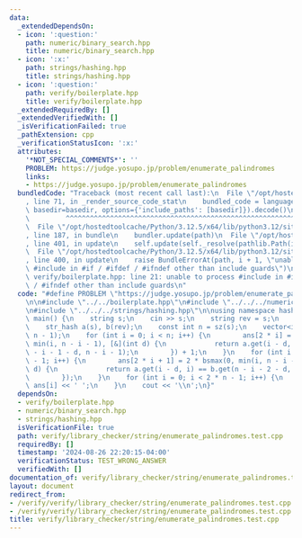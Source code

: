 ```yaml
---
data:
  _extendedDependsOn:
  - icon: ':question:'
    path: numeric/binary_search.hpp
    title: numeric/binary_search.hpp
  - icon: ':x:'
    path: strings/hashing.hpp
    title: strings/hashing.hpp
  - icon: ':question:'
    path: verify/boilerplate.hpp
    title: verify/boilerplate.hpp
  _extendedRequiredBy: []
  _extendedVerifiedWith: []
  _isVerificationFailed: true
  _pathExtension: cpp
  _verificationStatusIcon: ':x:'
  attributes:
    '*NOT_SPECIAL_COMMENTS*': ''
    PROBLEM: https://judge.yosupo.jp/problem/enumerate_palindromes
    links:
    - https://judge.yosupo.jp/problem/enumerate_palindromes
  bundledCode: "Traceback (most recent call last):\n  File \"/opt/hostedtoolcache/Python/3.12.5/x64/lib/python3.12/site-packages/onlinejudge_verify/documentation/build.py\"\
    , line 71, in _render_source_code_stat\n    bundled_code = language.bundle(stat.path,\
    \ basedir=basedir, options={'include_paths': [basedir]}).decode()\n          \
    \         ^^^^^^^^^^^^^^^^^^^^^^^^^^^^^^^^^^^^^^^^^^^^^^^^^^^^^^^^^^^^^^^^^^^^^^^^^^^^^^^^^\n\
    \  File \"/opt/hostedtoolcache/Python/3.12.5/x64/lib/python3.12/site-packages/onlinejudge_verify/languages/cplusplus.py\"\
    , line 187, in bundle\n    bundler.update(path)\n  File \"/opt/hostedtoolcache/Python/3.12.5/x64/lib/python3.12/site-packages/onlinejudge_verify/languages/cplusplus_bundle.py\"\
    , line 401, in update\n    self.update(self._resolve(pathlib.Path(included), included_from=path))\n\
    \  File \"/opt/hostedtoolcache/Python/3.12.5/x64/lib/python3.12/site-packages/onlinejudge_verify/languages/cplusplus_bundle.py\"\
    , line 400, in update\n    raise BundleErrorAt(path, i + 1, \"unable to process\
    \ #include in #if / #ifdef / #ifndef other than include guards\")\nonlinejudge_verify.languages.cplusplus_bundle.BundleErrorAt:\
    \ verify/boilerplate.hpp: line 21: unable to process #include in #if / #ifdef\
    \ / #ifndef other than include guards\n"
  code: "#define PROBLEM \"https://judge.yosupo.jp/problem/enumerate_palindromes\"\
    \n\n#include \"../../boilerplate.hpp\"\n#include \"../../../numeric/binary_search.hpp\"\
    \n#include \"../../../strings/hashing.hpp\"\n\nusing namespace hashing;\n\nint\
    \ main() {\n    string s;\n    cin >> s;\n    string rev = s;\n    reverse(all(rev));\n\
    \    str_hash a(s), b(rev);\n    const int n = sz(s);\n    vector<int> ans(2 *\
    \ n - 1);\n    for (int i = 0; i < n; i++) {\n        ans[2 * i] = 2 * bsmax(0,\
    \ min(i, n - i - 1), [&](int d) {\n            return a.get(i - d, i) == b.get(n\
    \ - i - 1 - d, n - i - 1);\n        }) + 1;\n    }\n    for (int i = 0; i < n\
    \ - 1; i++) {\n        ans[2 * i + 1] = 2 * bsmax(0, min(i, n - i - 2), [&](int\
    \ d) {\n            return a.get(i - d, i) == b.get(n - i - 2 - d, n - i - 2);\n\
    \        });\n    }\n    for (int i = 0; i < 2 * n - 1; i++) {\n        cout <<\
    \ ans[i] << ' ';\n    }\n    cout << '\\n';\n}"
  dependsOn:
  - verify/boilerplate.hpp
  - numeric/binary_search.hpp
  - strings/hashing.hpp
  isVerificationFile: true
  path: verify/library_checker/string/enumerate_palindromes.test.cpp
  requiredBy: []
  timestamp: '2024-08-26 22:20:15-04:00'
  verificationStatus: TEST_WRONG_ANSWER
  verifiedWith: []
documentation_of: verify/library_checker/string/enumerate_palindromes.test.cpp
layout: document
redirect_from:
- /verify/verify/library_checker/string/enumerate_palindromes.test.cpp
- /verify/verify/library_checker/string/enumerate_palindromes.test.cpp.html
title: verify/library_checker/string/enumerate_palindromes.test.cpp
---
```

